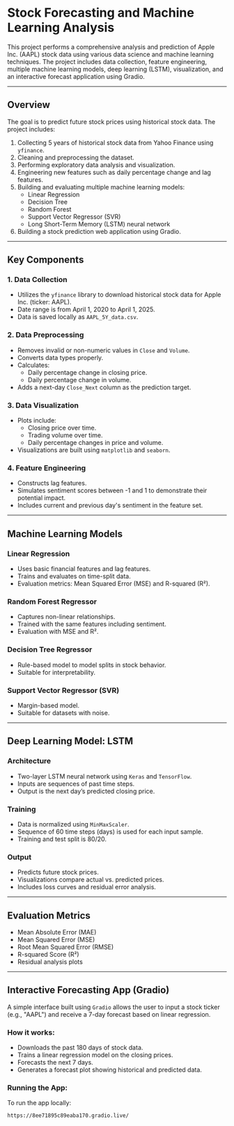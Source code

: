 # Stock Forecasting and Machine Learning Analysis

This project performs a comprehensive analysis and prediction of Apple Inc. (AAPL) stock data using various data science and machine learning techniques. The project includes data collection, feature engineering, multiple machine learning models, deep learning (LSTM), visualization, and an interactive forecast application using Gradio.

---

## Overview

The goal is to predict future stock prices using historical stock data. The project includes:

1. Collecting 5 years of historical stock data from Yahoo Finance using `yfinance`.
2. Cleaning and preprocessing the dataset.
3. Performing exploratory data analysis and visualization.
4. Engineering new features such as daily percentage change and lag features.
5. Building and evaluating multiple machine learning models:
   - Linear Regression
   - Decision Tree
   - Random Forest
   - Support Vector Regressor (SVR)
   - Long Short-Term Memory (LSTM) neural network
6. Building a stock prediction web application using Gradio.

---

## Key Components

### 1. Data Collection

- Utilizes the `yfinance` library to download historical stock data for Apple Inc. (ticker: AAPL).
- Date range is from April 1, 2020 to April 1, 2025.
- Data is saved locally as `AAPL_5Y_data.csv`.

### 2. Data Preprocessing

- Removes invalid or non-numeric values in `Close` and `Volume`.
- Converts data types properly.
- Calculates:
  - Daily percentage change in closing price.
  - Daily percentage change in volume.
- Adds a next-day `Close_Next` column as the prediction target.

### 3. Data Visualization

- Plots include:
  - Closing price over time.
  - Trading volume over time.
  - Daily percentage changes in price and volume.
- Visualizations are built using `matplotlib` and `seaborn`.

### 4. Feature Engineering

- Constructs lag features.
- Simulates sentiment scores between -1 and 1 to demonstrate their potential impact.
- Includes current and previous day's sentiment in the feature set.

---

## Machine Learning Models

### Linear Regression

- Uses basic financial features and lag features.
- Trains and evaluates on time-split data.
- Evaluation metrics: Mean Squared Error (MSE) and R-squared (R²).

### Random Forest Regressor

- Captures non-linear relationships.
- Trained with the same features including sentiment.
- Evaluation with MSE and R².

### Decision Tree Regressor

- Rule-based model to model splits in stock behavior.
- Suitable for interpretability.

### Support Vector Regressor (SVR)

- Margin-based model.
- Suitable for datasets with noise.

---

## Deep Learning Model: LSTM

### Architecture

- Two-layer LSTM neural network using `Keras` and `TensorFlow`.
- Inputs are sequences of past time steps.
- Output is the next day’s predicted closing price.

### Training

- Data is normalized using `MinMaxScaler`.
- Sequence of 60 time steps (days) is used for each input sample.
- Training and test split is 80/20.

### Output

- Predicts future stock prices.
- Visualizations compare actual vs. predicted prices.
- Includes loss curves and residual error analysis.

---

## Evaluation Metrics

- Mean Absolute Error (MAE)
- Mean Squared Error (MSE)
- Root Mean Squared Error (RMSE)
- R-squared Score (R²)
- Residual analysis plots

---

## Interactive Forecasting App (Gradio)

A simple interface built using `Gradio` allows the user to input a stock ticker (e.g., "AAPL") and receive a 7-day forecast based on linear regression.

### How it works:

- Downloads the past 180 days of stock data.
- Trains a linear regression model on the closing prices.
- Forecasts the next 7 days.
- Generates a forecast plot showing historical and predicted data.

### Running the App:

To run the app locally:

```bash
https://8ee71895c89eaba170.gradio.live/
